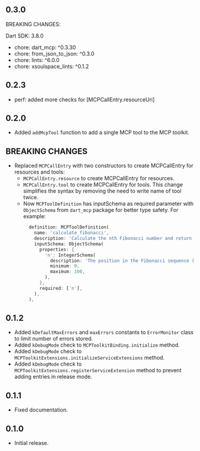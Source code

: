 ## 0.3.0

BREAKING CHANGES:

Dart SDK: 3.8.0

- chore: dart_mcp: ^0.3.30
- chore: from_json_to_json: ^0.3.0
- chore: lints: ^6.0.0
- chore: xsoulspace_lints: ^0.1.2

## 0.2.3

- perf: added more checks for [MCPCallEntry.resourceUri]

## 0.2.0

- Added `addMcpTool` function to add a single MCP tool to the MCP toolkit.

## BREAKING CHANGES

- Replaced `MCPCallEntry` with two constructors to create MCPCallEntry for resources and tools:
  - `MCPCallEntry.resource` to create MCPCallEntry for resources.
  - `MCPCallEntry.tool` to create MCPCallEntry for tools.
    This change simplifies the syntax by removing the need to write name of tool twice.
  - Now `MCPToolDefinition` has inputSchema as required parameter with `ObjectSchema` from `dart_mcp` package for better type safety. For example:
    ```dart
      definition: MCPToolDefinition(
        name: 'calculate_fibonacci',
        description: 'Calculate the nth Fibonacci number and return the sequence',
        inputSchema: ObjectSchema(
          properties: {
            'n': IntegerSchema(
              description: 'The position in the Fibonacci sequence (0-100)',
              minimum: 0,
              maximum: 100,
            ),
          },
          required: ['n'],
        ),
      ),
    ```

## 0.1.2

- Added `kDefaultMaxErrors` and `maxErrors` constants to `ErrorMonitor` class to limit number of errors stored.
- Added `kDebugMode` check to `MCPToolkitBinding.initialize` method.
- Added `kDebugMode` check to `MCPToolkitExtensions.initializeServiceExtensions` method.
- Added `kDebugMode` check to `MCPToolkitExtensions.registerServiceExtension` method to prevent adding entries in release mode.

## 0.1.1

- Fixed documentation.

## 0.1.0

- Initial release.

